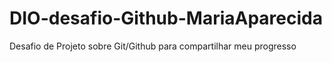 # DIO-desafio-Github-MariaAparecida
Desafio de Projeto sobre Git/Github para compartilhar meu progresso
